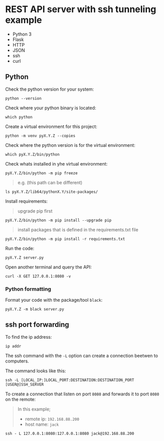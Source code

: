 # REST API server with ssh tunneling example

+ Python 3
+ Flask
+ HTTP
+ JSON
+ ssh
+ curl


## Python

Check the python version for your system:

```
python --version
```


Check where your python binary is located:

```
which python
```


Create a virtual environment for this project:

```
python -m venv pyX.Y.Z --copies
```


Check where the python version is for the virtual environment:

```
which pyX.Y.Z/bin/python
```


Check whats installed in yhe virtual environment:

```
pyX.Y.Z/bin/python -m pip freeze
```

> e.g. (this path can be different)

```
ls pyX.Y.Z/lib64/pythonX.Y/site-packages/
```


Install requirements:

> upgrade pip first

```
pyX.Y.Z/bin/python -m pip install --upgrade pip
```

> install packages that is defined in the requirements.txt file

```
pyX.Y.Z/bin/python -m pip install -r requirements.txt
```


Run the code:

```
pyX.Y.Z server.py
```


Open another terminal and query the API:

```
curl -X GET 127.0.0.1:8080 -v
```


### Python formatting

Format your code with the package/tool `black`:

```
pyX.Y.Z -m black server.py
```


## ssh port forwarding


To find the ip address:

```
ip addr
```


The ssh command with the `-L` option can create a connection beetwen to computers.

The command looks like this:

```
ssh -L [LOCAL_IP:]LOCAL_PORT:DESTINATION:DESTINATION_PORT [USER@]SSH_SERVER
```


To create a connection that listen on port `8080` and forwards it to port `8080` on the remote:

> In this example;
>    + remote ip: `192.168.88.200`
>    + host name: `jack`

```
ssh - L 127.0.0.1:8080:127.0.0.1:8080 jack@192.168.88.200
```








